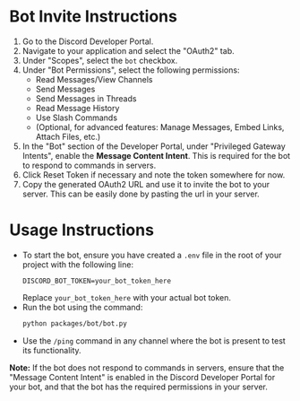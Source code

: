 # Bot Invite Instructions
1. Go to the Discord Developer Portal.
2. Navigate to your application and select the "OAuth2" tab.
3. Under "Scopes", select the `bot` checkbox.
4. Under "Bot Permissions", select the following permissions:
   - Read Messages/View Channels
   - Send Messages
   - Send Messages in Threads
   - Read Message History
   - Use Slash Commands
   - (Optional, for advanced features: Manage Messages, Embed Links, Attach Files, etc.)
5. In the "Bot" section of the Developer Portal, under "Privileged Gateway Intents", enable the **Message Content Intent**. This is required for the bot to respond to commands in servers.
6. Click Reset Token if necessary and note the token somewhere for now.
7. Copy the generated OAuth2 URL and use it to invite the bot to your server. This can be easily done by pasting the url in your server.

# Usage Instructions
- To start the bot, ensure you have created a `.env` file in the root of your project with the following line:
  ```
  DISCORD_BOT_TOKEN=your_bot_token_here
  ```
  Replace `your_bot_token_here` with your actual bot token.
- Run the bot using the command:
  ```bash
  python packages/bot/bot.py
  ```
- Use the `/ping` command in any channel where the bot is present to test its functionality.

**Note:**
If the bot does not respond to commands in servers, ensure that the "Message Content Intent" is enabled in the Discord Developer Portal for your bot, and that the bot has the required permissions in your server.
